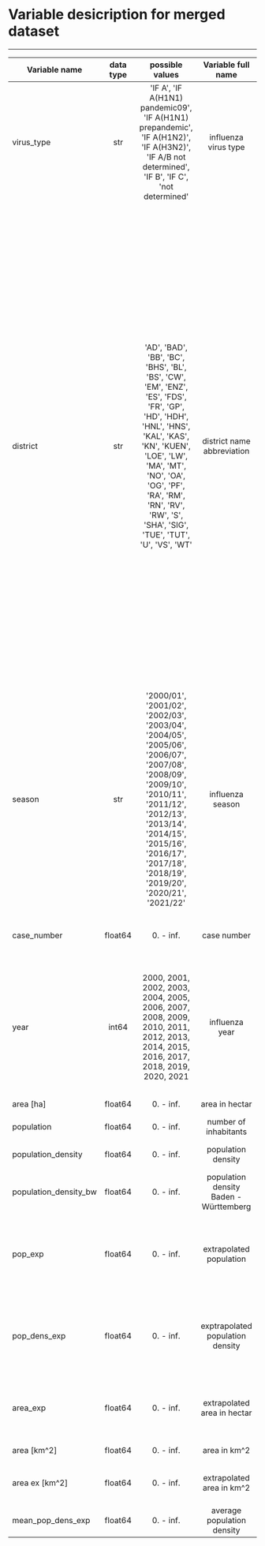 # Variable desicription for merged dataset
***
| Variable name                          | data type | possible values | Variable full name  | meaning        |
| -------------------------------------- | :-------: | :-------------: | :-----------------: | :------------: |
| virus_type                             | str | 'IF A', 'IF A(H1N1) pandemic09', 'IF A(H1N1) prepandemic', 'IF A(H1N2)', 'IF A(H3N2)', 'IF A/B not determined', 'IF B', 'IF C', 'not determined'| influenza virus type | Categorizes the determined influenza virus type if distinguished in the laboratory |
| district                               | str | 'AD', 'BAD', 'BB', 'BC', 'BHS', 'BL', 'BS', 'CW', 'EM', 'ENZ', 'ES', 'FDS', 'FR', 'GP', 'HD', 'HDH', 'HNL', 'HNS', 'KAL', 'KAS', 'KN', 'KUEN', 'LOE', 'LW', 'MA', 'MT', 'NO', 'OA', 'OG', 'PF', 'RA', 'RM', 'RN', 'RV', 'RW', 'S', 'SHA', 'SIG', 'TUE', 'TUT', 'U', 'VS', 'WT' | district name abbreviation | abbreviation for the following districts: 'LK Alb Donau', 'SK Baden - Baden', 'LK Boeblingen', 'LK Biberach', 'LK Breisgau - Hochschwarzwald', 'LK Zollernalb', 'LK Bodensee' 'LK Calw', 'LK Emmendingen', 'LK Enzkreis', 'LK Esslingen', 'LK Freudenstadt', 'SK Freiburg', 'LK Goeppingen', 'SK Heidelberg', 'LK Heidenheim', 'LK Heilbronn', 'SK Heilbronn', 'LK Karlsruhe', 'SK Karlsruhe', 'LK Konstanz', 'LK Hohenlohe', 'LK Loerrach', 'LK Ludwigsburg', 'SK Mannheim', 'LK Main - Tauber', 'LK Neckar - Odenwald', 'LK Ortenau', 'LK Ostalbkreis', 'SK Pforzheim', 'LK Rastatt', 'LK Rems - Murr',  'LK Rhein - Neckar', 'LK Ravensburg', 'LK Rottweil', 'SK Stuttgart', 'LK Schwaebisch - Hall', 'LK Sigmaringen', 'LK Tuebingen', 'LK Tuttlingen', 'SK Ulm', 'LK Schwarzwald - Baar', 'LK Waldshut' |
| season                                 | str | '2000/01', '2001/02', '2002/03', '2003/04', '2004/05', '2005/06', '2006/07', '2007/08', '2008/09', '2009/10', '2010/11', '2011/12', '2012/13', '2013/14', '2014/15', '2015/16', '2016/17', '2017/18', '2018/19', '2019/20', '2020/21', '2021/22' | influenza season | influenza season starting in september of the first year and reaching till end of august in the next year |
| case_number                            | float64 | 0. - inf. | case number | total number of cases observed per virus type and district in one season |
| year                                   | int64 | 2000, 2001, 2002, 2003, 2004, 2005, 2006, 2007, 2008, 2009, 2010, 2011, 2012, 2013, 2014, 2015, 2016, 2017, 2018, 2019, 2020, 2021 | influenza year | derived from the season, shifting the season from september - august to janurary - december of the first year to align with the yearly recordings of population data, hovewever year 2000 means season 2000/01 |
| area \[ha]                             | float64 | 0. - inf. | area in hectar | the area size of a district in hectar |
| population                             | float64 | 0. - inf. | number of inhabitants | inhabitants per year and district |
| population_density                     | float64 | 0. - inf. | population density | number of inhabitants per area |
| population_density_bw                  | float64 | 0. - inf. | population density Baden - Württemberg | yearly population density of whole Baden - Württemberg |
| pop_exp	                           | float64 | 0. - inf. | extrapolated population | due to change in measuring method interpolation was conducted based on years 2011 - 2020, data for year 2021 needed to be extrapolated |
| pop_dens_exp                           | float64 | 0. - inf. | exptrapolated population density | due to change in measuring method interpolation was conducted based on years 2011 - 2020, data for year 2021 needed to be extrapolated |
| area_exp                               | float64 | 0. - inf. | extrapolated area in hectar | there were slight flucutations in the area size found due to parts belonging to several districts over time |
| area \[km^2]                           | float64 | 0. - inf. | area in km^2 | area size per district in km^2 |
| area ex [km^2]                         | float64 | 0. - inf. | extrapolated area in km^2 | area size per district in km^2 derived from the averaged area size |
| mean_pop_dens_exp                      | float64 | 0. - inf. | average population density | average population density per district |
